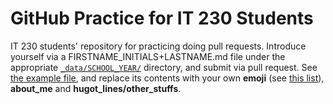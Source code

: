 # GitHub Practice for IT 230 Students
IT 230 students' repository for practicing doing pull requests. Introduce yourself via a FIRSTNAME_INITIALS+LASTNAME.md file under the appropriate [`_data/SCHOOL_YEAR/`](_data/) directory, and submit via pull request. See [the example file](_data/1516/mjsolidarios.md), and replace its contents with your own **emoji** (see [this list](http://www.emoji-cheat-sheet.com/)), **about_me** and **hugot_lines/other_stuffs**.
